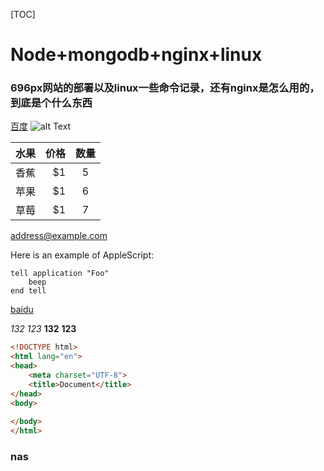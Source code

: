 [TOC]
# Node+mongodb+nginx+linux
### 696px网站的部署以及linux一些命令记录，还有nginx是怎么用的，到底是个什么东西

[百度](www.baidu.com)
![alt Text](http://img.diannao1.com/d/file/html/gndy/dyzz/2017-09-15/b1166092eb0f3881f932e4c7a48a93bb.jpg "图片名字")


| 水果        | 价格    |  数量  |
| --------    | -----:  | :----: |
| 香蕉        | $1      |   5    |
| 苹果        | $1      |   6    |
| 草莓        | $1      |   7    |


<address@example.com>

Here is an example of AppleScript:

    tell application "Foo"
        beep
    end tell

[baidu][]

[baidu]: http://baidu.com "baidu"

_132_
*123*
__132__
**123**

```html
<!DOCTYPE html>
<html lang="en">
<head>
	<meta charset="UTF-8">
	<title>Document</title>
</head>
<body>
	
</body>
</html>

```
### nas
